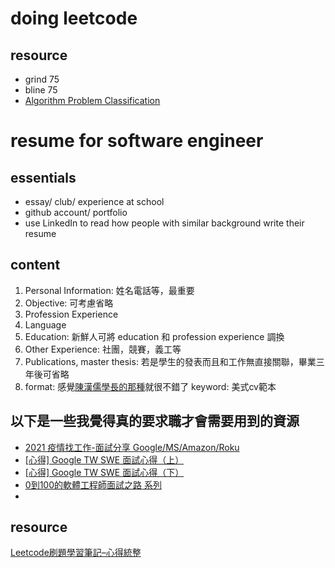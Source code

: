 # doing leetcode
## resource
 - grind 75
 - bline 75
 - [Algorithm Problem Classification](https://www.programcreek.com/2013/08/leetcode-problem-classification/)
# resume for software engineer
## essentials
 - essay/ club/ experience at school
 - github account/ portfolio
 - use LinkedIn to read how people with similar background write their resume
## content
1.  Personal Information: 姓名電話等，最重要
2.  Objective: 可考慮省略
3.  Profession Experience
4.  Language
5.  Education: 新鮮人可將 education 和 profession experience 調換
6.  Other Experience: 社團，競賽，義工等
7.  Publications, master thesis: 若是學生的發表而且和工作無直接關聯，畢業三年後可省略
8. format: 感覺[陳漢儒學長的那種](https://future-outlier.github.io/CV/ERIC_CHEN_CV.pdf)就很不錯了 keyword: 美式cv範本

## 以下是一些我覺得真的要求職才會需要用到的資源
 - [2021 疫情找工作-面試分享 Google/MS/Amazon/Roku](https://richard-chang.medium.com/2021-%E7%96%AB%E6%83%85%E6%89%BE%E5%B7%A5%E4%BD%9C-%E9%9D%A2%E8%A9%A6%E5%88%86%E4%BA%AB-google-microsoft-amazon-roku-811b2db5188)
 - [[心得] Google TW SWE 面試心得（上）](https://www.ptt.cc/bbs/Soft_Job/M.1625756279.A.914.html)
 - [[心得] Google TW SWE 面試心得（下）](https://www.ptt.cc/bbs/Soft_Job/M.1625903945.A.52F.html)
 - [0到100的軟體工程師面試之路 系列](https://ithelp.ithome.com.tw/users/20152262/ironman/5615)
 - 

## resource 
[Leetcode刷題學習筆記–心得統整](https://hackmd.io/@meyr543/r1skFcvgY#Leetcode%E5%88%B7%E9%A1%8C%E5%AD%B8%E7%BF%92%E7%AD%86%E8%A8%98%E2%80%93%E5%BF%83%E5%BE%97%E7%B5%B1%E6%95%B4)
